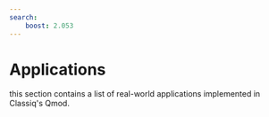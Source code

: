 ```yaml
---
search:
    boost: 2.053
---
```


# Applications

this section contains a list of real-world applications implemented in Classiq's Qmod.
